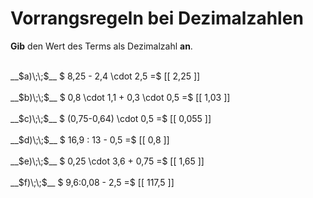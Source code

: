 <!--
version:  0.0.1

language: de

@style
main > *:not(:last-child) {
  margin-bottom: 3rem;
}

input {
    text-align: center;
}

.flex-container {
    display: flex;
    flex-wrap: wrap;
    align-items: stretch;
    gap: 20px;
}

.flex-child {
    flex: 1;
    min-width: 350px;
    margin-right: 20px;
}

@media (max-width: 400px) {
    .flex-child {
        flex: 100%;
        margin-right: 0;
    }
}
@end

formula: \carry   \textcolor{red}{\scriptsize #1}
formula: \digit   \rlap{\carry{#1}}\phantom{#2}#2
formula: \permil  \text{‰}

import: https://raw.githubusercontent.com/LiaTemplates/Tikz-Jax/main/README.md

script: https://cdn.jsdelivr.net/gh/LiaTemplates/Tikz-Jax@main/dist/index.js


tags: Dezimalzahlen, Vorrangsregeln, leicht, niedrig, Angeben

comment: Rechne mit Dezimalzahlen im Kopf. Achte auf die Vorrangsregeln.

author: Martin Lommatzsch

-->




# Vorrangsregeln bei Dezimalzahlen

**Gib** den Wert des Terms als Dezimalzahl **an**.

<section class="flex-container">

<div class="flex-child">
<br>
__$a)\;\;$__ $ 8,25 - 2,4 \cdot 2,5 =$ [[  2,25  ]]
<br>
</div> 
<div class="flex-child">
<br>
__$b)\;\;$__ $ 0,8 \cdot 1,1 + 0,3 \cdot 0,5 =$ [[  1,03  ]]
<br>
</div> 
<div class="flex-child">
<br>
__$c)\;\;$__ $ (0,75-0,64) \cdot 0,5 =$ [[  0,055  ]]
<br>
</div> 
<div class="flex-child">
<br>
__$d)\;\;$__ $ 16,9 : 13 - 0,5 =$ [[  0,8  ]]
<br>
</div> 
<div class="flex-child">
<br>
__$e)\;\;$__ $ 0,25 \cdot 3,6 + 0,75 =$ [[  1,65  ]]
<br>
</div> 
<div class="flex-child">
<br>
__$f)\;\;$__ $ 9,6:0,08 - 2,5 =$ [[  117,5  ]]
<br>
</div> 
</section>
<br>
<br>
<br>
<br>

